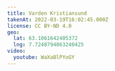 ```yaml
---
title: Varden Kristiansund
takenAt: 2022-03-19T16:02:45.000Z
license: CC BY-ND 4.0
geo:
  lat: 63.1061642405372
  lng: 7.7248794063240425
video:
  youtube: WaXaBlPYoGY
---
```

